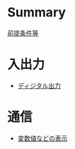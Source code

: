 # Summary

[前提条件等](./chapter_1.md)

# 入出力  
- [ディジタル出力](./chapter_2.md)

# 通信  
- [変数値などの表示](./chapter_3.md)